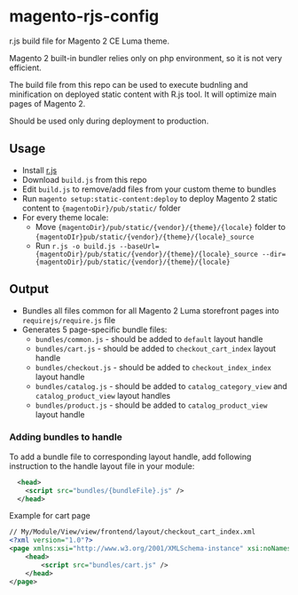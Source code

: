 # magento-rjs-config

r.js build file for Magento 2 CE Luma theme.

Magento 2 built-in bundler relies only on php environment, so it is not very efficient.

The build file from this repo can be used to execute budnling and minification on deployed static content with R.js tool. It will optimize main pages of Magento 2.

Should be used only during deployment to production.

## Usage
* Install [r.js](http://requirejs.org/docs/optimization.html)
* Download `build.js` from this repo
* Edit `build.js` to remove/add files from your custom theme to bundles
* Run `magento setup:static-content:deploy` to deploy Magento 2 static content to `{magentoDir}/pub/static/` folder
* For every theme locale:
  * Move `{magentoDir}/pub/static/{vendor}/{theme}/{locale}` folder to `{magentoDIr}pub/static/{vendor}/{theme}/{locale}_source`
  * Run `r.js -o build.js --baseUrl={magentoDir}/pub/static/{vendor}/{theme}/{locale}_source --dir={magentoDir}/pub/static/{vendor}/{theme}/{locale}`

## Output
* Bundles all files common for all Magento 2 Luma storefront pages into `requirejs/require.js` file
* Generates 5 page-specific bundle files:
  * `bundles/common.js` - should be added to `default` layout handle
  * `bundles/cart.js` - should be added to `checkout_cart_index` layout handle
  * `bundles/checkout.js` - should be added to `checkout_index_index` layout handle
  * `bundles/catalog.js` - should be added to `catalog_category_view` and `catalog_product_view` layout handles
  * `bundles/product.js` - should be added to `catalog_product_view` layout handle

### Adding bundles to handle
To add a bundle file to corresponding layout handle, add following instruction to the handle layout file in your module:
```xml
  <head>
    <script src="bundles/{bundleFile}.js" />
  </head>
```

Example for cart page
```xml
// My/Module/View/view/frontend/layout/checkout_cart_index.xml
<?xml version="1.0"?>
<page xmlns:xsi="http://www.w3.org/2001/XMLSchema-instance" xsi:noNamespaceSchemaLocation="urn:magento:framework:View/Layout/etc/page_configuration.xsd">
    <head>
        <script src="bundles/cart.js" />
    </head>
</page>
```
